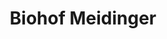 ---
title: "Biohof Meidinger"
url: /neufahrn-mintraching/biohof-meidinger-kirchenstrasse/
shop: Hofladen
---